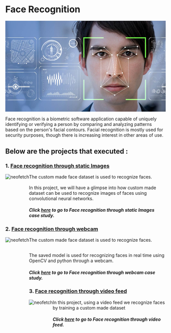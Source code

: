 # Face Recognition
<p align="center">
<img src="Facial-Recognition-Technology-Law-Enforcement-Tool-or-Threat-to-Constitutional-Rights.jpg" align="middle"  >
</p>
Face recognition is a biometric software application capable of uniquely identifying or verifying a person by comparing and analyzing patterns based on the person's facial contours. Facial recognition is mostly used for security purposes, though there is increasing interest in other areas of use.
 <br />

## Below are the projects that executed :

### 1. [Face recognition through static Images](./face_recog_images)

<img src="https://technode.com/wp-content/uploads/2014/11/Face++.png" alt="neofetch" align="left" height="150px">
The custom made face dataset is used to recognize faces. <br />
 <br /> In this project, we will have a glimpse into how custom made dataset can be used to recognize images of faces using convolutional neural networks.

##### Click [here](./MNIST_detect) to go to Face recognition through static Images case study.

### 2. [Face recognition through webcam](./face_recog_webcam)

<img src="http://static.oschina.net/uploads/img/201205/27231558_xXiS.png" alt="neofetch" align="left" height="200px">

The custom made face dataset is used to recognize faces. <br />

<br />The saved model is used for recognizing faces in real time using OpenCV and python through a webcam. <br />

##### Click [here](./MNIST_webcam) to go to Face recognition through webcam case study.

### 3. [Face recognition through video feed](./face_recog_video)

<img src="https://i.ytimg.com/vi/K4u4Dpl6NKk/maxresdefault.jpg" alt="neofetch" align="left" height="150px">
In this project, using a video feed we recognize faces by training a custom made dataset<br />

##### Click [here](./MNIST_hand) to go to Face recognition through video feed.




